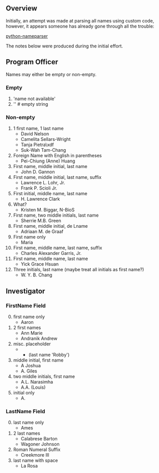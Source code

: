 ## Overview

Initially, an attempt was made at parsing all names using custom code, however,
it appears someone has already gone through all the trouble:

[python-nameparser](https://pypi.python.org/pypi/nameparser)

The notes below were produced during the initial effort.

## Program Officer

Names may either be empty or non-empty.

### Empty

1.  'name not available'
2.  '' # empty string

### Non-empty

1.  1 first name, 1 last name
    *   David Nelson
    *   Camelita Sellars-Wright
    *   Tanja Pietra\xdf
    *   Suk-Wah Tam-Chang
2.  Foreign Name with English in parentheses
    *   Pei-Chiung (Anne) Huang
3.  First name, middle initial, last name
    *   John D. Gannon
4.  First name, middle initial, last name, suffix
    *   Lawrence L. Lohr, Jr.
    *   Frank P. Scioli Jr.
5.  First initial, middle name, last name
    *   H. Lawrence Clark
6.  What?
    *   Kristen M. Biggar, N-BioS
7.  First name, two middle initials, last name
    *   Sherrie M.B. Green
8.  First name, middle initial, de Lname
    *   Adriaan M. de Graaf
9.  First name only
    *   Maria
10. First name, middle name, last name, suffix
    *   Charles Alexander Garris, Jr.
11. First name, middle name, last name
    *   Yick Grace Hsuan
12. Three initials, last name (maybe treat all initials as first name?)
    *   W. Y. B. Chang

## Investigator

### FirstName Field

0.  first name only
    *   Aaron
1.  2 first names
    *   Ann Marie
    *   Andranik Andrew
2.  misc. placeholder
    *   - (last name 'Robby')
3.  middle initial, first name
    *   A Joshua
    *   A. Giles
4.  two middle initials, first name
    *   A.L. Narasimha
    *   A.A. (Louis)
5.  initial only
    *   A.

### LastName Field

0.  last name only
    *   Ames
1.  2 last names
    *   Calabrese Barton
    *   Wagoner Johnson
2.  Roman Numeral Suffix
    *   Creekmore III
3.  last name with space
    *   La Rosa
